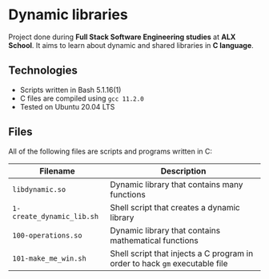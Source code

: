 # Dynamic libraries

Project done during **Full Stack Software Engineering studies** at **ALX School**. It aims to learn about dynamic and shared libraries in **C language**.

## Technologies
* Scripts written in Bash 5.1.16(1)
* C files are compiled using `gcc 11.2.0`
* Tested on Ubuntu 20.04 LTS

## Files
All of the following files are scripts and programs written in C:

| Filename | Description |
| -------- | ----------- |
| `libdynamic.so` | Dynamic library that contains many functions |
| `1-create_dynamic_lib.sh` | Shell script that creates a dynamic library |
| `100-operations.so` | Dynamic library that contains mathematical functions |
| `101-make_me_win.sh` | Shell script that injects a C program in order to hack `gm` executable file |
